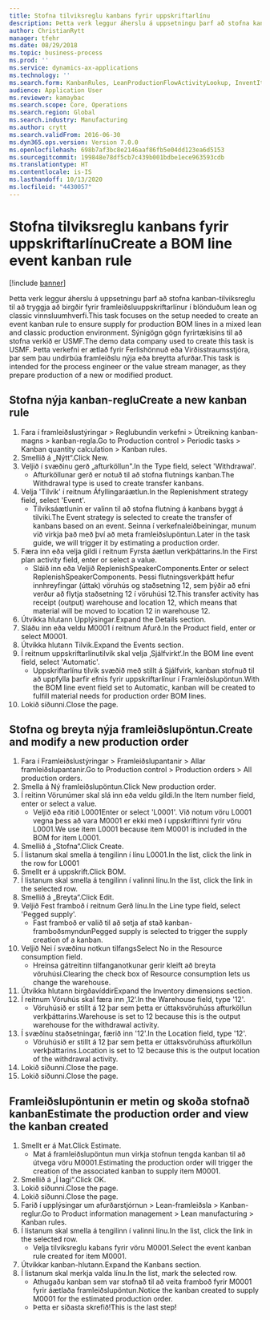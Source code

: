 ```yaml
---
title: Stofna tilviksreglu kanbans fyrir uppskriftarlínu
description: Þetta verk leggur áherslu á uppsetningu þarf að stofna kanban-tilviksreglu til að tryggja að birgðir fyrir framleiðsluuppskriftarlínur í blönduðum lean og classic vinnsluumhverfi.
author: ChristianRytt
manager: tfehr
ms.date: 08/29/2018
ms.topic: business-process
ms.prod: ''
ms.service: dynamics-ax-applications
ms.technology: ''
ms.search.form: KanbanRules, LeanProductionFlowActivityLookup, InventItemIdLookupSimple, ProdTableListPage, ProdTableCreate, InventItemIdLookupPurchase, ProdTable, ProdBOM, ProdParmCostEstimation
audience: Application User
ms.reviewer: kamaybac
ms.search.scope: Core, Operations
ms.search.region: Global
ms.search.industry: Manufacturing
ms.author: crytt
ms.search.validFrom: 2016-06-30
ms.dyn365.ops.version: Version 7.0.0
ms.openlocfilehash: 698b7af3bc8e2146aaf86fb5e04dd123ea6d5153
ms.sourcegitcommit: 199848e78df5cb7c439b001bdbe1ece963593cdb
ms.translationtype: HT
ms.contentlocale: is-IS
ms.lasthandoff: 10/13/2020
ms.locfileid: "4430057"
---
```

# <a name="create-a-bom-line-event-kanban-rule"></a><span data-ttu-id="ef7cd-103">Stofna tilviksreglu kanbans fyrir uppskriftarlínu</span><span class="sxs-lookup"><span data-stu-id="ef7cd-103">Create a BOM line event kanban rule</span></span>

[!include [banner](../../includes/banner.md)]

<span data-ttu-id="ef7cd-104">Þetta verk leggur áherslu á uppsetningu þarf að stofna kanban-tilviksreglu til að tryggja að birgðir fyrir framleiðsluuppskriftarlínur í blönduðum lean og classic vinnsluumhverfi.</span><span class="sxs-lookup"><span data-stu-id="ef7cd-104">This task focuses on the setup needed to create an event kanban rule to ensure supply for production BOM lines in a mixed lean and classic production environment.</span></span> <span data-ttu-id="ef7cd-105">Sýnigögn gögn fyrirtækisins til að stofna verkið er USMF.</span><span class="sxs-lookup"><span data-stu-id="ef7cd-105">The demo data company used to create this task is USMF.</span></span> <span data-ttu-id="ef7cd-106">Þetta verkefni er ætlað fyrir Ferlishönnuð eða Virðisstraumsstjóra, þar sem þau undirbúa framleiðslu nýja eða breytta afurðar.</span><span class="sxs-lookup"><span data-stu-id="ef7cd-106">This task is intended for the process engineer or the value stream manager, as they prepare production of a new or modified product.</span></span>


## <a name="create-a-new-kanban-rule"></a><span data-ttu-id="ef7cd-107">Stofna nýja kanban-reglu</span><span class="sxs-lookup"><span data-stu-id="ef7cd-107">Create a new kanban rule</span></span>
1. <span data-ttu-id="ef7cd-108">Fara í framleiðslustýringar > Reglubundin verkefni > Útreikning kanban-magns > kanban-regla.</span><span class="sxs-lookup"><span data-stu-id="ef7cd-108">Go to Production control > Periodic tasks > Kanban quantity calculation > Kanban rules.</span></span>
2. <span data-ttu-id="ef7cd-109">Smellið á „Nýtt“.</span><span class="sxs-lookup"><span data-stu-id="ef7cd-109">Click New.</span></span>
3. <span data-ttu-id="ef7cd-110">Veljið í svæðinu gerð „afturköllun".</span><span class="sxs-lookup"><span data-stu-id="ef7cd-110">In the Type field, select 'Withdrawal'.</span></span>
    * <span data-ttu-id="ef7cd-111">Afturköllunar gerð er notuð til að stofna flutnings kanban.</span><span class="sxs-lookup"><span data-stu-id="ef7cd-111">The Withdrawal type is used to create transfer kanbans.</span></span>  
4. <span data-ttu-id="ef7cd-112">Velja 'Tilvik' í reitnum Áfyllingaráætlun.</span><span class="sxs-lookup"><span data-stu-id="ef7cd-112">In the Replenishment strategy field, select 'Event'.</span></span>
    * <span data-ttu-id="ef7cd-113">Tilviksáætlunin er valinn til að stofna flutning á kanbans byggt á tilviki.</span><span class="sxs-lookup"><span data-stu-id="ef7cd-113">The Event strategy is selected to create the transfer of kanbans based on an event.</span></span> <span data-ttu-id="ef7cd-114">Seinna í verkefnaleiðbeiningar, munum við virkja það með því að meta framleiðslupöntun.</span><span class="sxs-lookup"><span data-stu-id="ef7cd-114">Later in the task guide, we will trigger it by estimating a production order.</span></span>  
5. <span data-ttu-id="ef7cd-115">Færa inn eða velja gildi í reitnum Fyrsta áætlun verkþáttarins.</span><span class="sxs-lookup"><span data-stu-id="ef7cd-115">In the First plan activity field, enter or select a value.</span></span>
    * <span data-ttu-id="ef7cd-116">Sláið inn eða Veljið ReplenishSpeakerComponents.</span><span class="sxs-lookup"><span data-stu-id="ef7cd-116">Enter or select ReplenishSpeakerComponents.</span></span> <span data-ttu-id="ef7cd-117">Þessi flutningsverkþátt hefur innhreyfingar (úttak) vöruhús og staðsetning 12, sem þýðir að efni verður að flytja staðsetning 12 í vöruhúsi 12.</span><span class="sxs-lookup"><span data-stu-id="ef7cd-117">This transfer activity has receipt (output) warehouse and location 12, which means that material will be moved to location 12 in warehouse 12.</span></span>  
6. <span data-ttu-id="ef7cd-118">Útvíkka hlutann Upplýsingar.</span><span class="sxs-lookup"><span data-stu-id="ef7cd-118">Expand the Details section.</span></span>
7. <span data-ttu-id="ef7cd-119">Sláðu inn eða veldu M0001 í reitnum Afurð.</span><span class="sxs-lookup"><span data-stu-id="ef7cd-119">In the Product field, enter or select M0001.</span></span>
8. <span data-ttu-id="ef7cd-120">Útvíkka hlutann Tilvik.</span><span class="sxs-lookup"><span data-stu-id="ef7cd-120">Expand the Events section.</span></span>
9. <span data-ttu-id="ef7cd-121">Í reitnum uppskriftarlínutilvik skal velja ‚Sjálfvirkt‘.</span><span class="sxs-lookup"><span data-stu-id="ef7cd-121">In the BOM line event field, select 'Automatic'.</span></span>
    * <span data-ttu-id="ef7cd-122">Uppskriftarlínu tilvik svæðið með stillt á Sjálfvirk, kanban stofnuð til að uppfylla þarfir efnis fyrir uppskriftarlínur í Framleiðslupöntun.</span><span class="sxs-lookup"><span data-stu-id="ef7cd-122">With the BOM line event field set to Automatic, kanban will be created to fulfill material needs for production order BOM lines.</span></span>  
10. <span data-ttu-id="ef7cd-123">Lokið síðunni.</span><span class="sxs-lookup"><span data-stu-id="ef7cd-123">Close the page.</span></span>

## <a name="create-and-modify-a-new-production-order"></a><span data-ttu-id="ef7cd-124">Stofna og breyta nýja framleiðslupöntun.</span><span class="sxs-lookup"><span data-stu-id="ef7cd-124">Create and modify a new production order</span></span>
1. <span data-ttu-id="ef7cd-125">Fara í Framleiðslustýringar > Framleiðslupantanir > Allar framleiðslupantanir.</span><span class="sxs-lookup"><span data-stu-id="ef7cd-125">Go to Production control > Production orders > All production orders.</span></span>
2. <span data-ttu-id="ef7cd-126">Smella á Ný framleiðslupöntun.</span><span class="sxs-lookup"><span data-stu-id="ef7cd-126">Click New production order.</span></span>
3. <span data-ttu-id="ef7cd-127">Í reitinn Vörunúmer skal slá inn eða veldu gildi.</span><span class="sxs-lookup"><span data-stu-id="ef7cd-127">In the Item number field, enter or select a value.</span></span>
    * <span data-ttu-id="ef7cd-128">Veljið eða ritið L0001</span><span class="sxs-lookup"><span data-stu-id="ef7cd-128">Enter or select 'L0001'.</span></span> <span data-ttu-id="ef7cd-129">Við notum vöru L0001 vegna þess að vara M0001 er ekki með í uppskriftinni fyrir vöru L0001.</span><span class="sxs-lookup"><span data-stu-id="ef7cd-129">We use item L0001 because item M0001 is included in the BOM for item L0001.</span></span>  
4. <span data-ttu-id="ef7cd-130">Smellið á „Stofna“.</span><span class="sxs-lookup"><span data-stu-id="ef7cd-130">Click Create.</span></span>
5. <span data-ttu-id="ef7cd-131">Í listanum skal smella á tengilinn í línu L0001.</span><span class="sxs-lookup"><span data-stu-id="ef7cd-131">In the list, click the link in the row for L0001</span></span>
6. <span data-ttu-id="ef7cd-132">Smellt er á uppskrift.</span><span class="sxs-lookup"><span data-stu-id="ef7cd-132">Click BOM.</span></span>
7. <span data-ttu-id="ef7cd-133">Í listanum skal smella á tengilinn í valinni línu.</span><span class="sxs-lookup"><span data-stu-id="ef7cd-133">In the list, click the link in the selected row.</span></span>
8. <span data-ttu-id="ef7cd-134">Smellið á „Breyta“.</span><span class="sxs-lookup"><span data-stu-id="ef7cd-134">Click Edit.</span></span>
9. <span data-ttu-id="ef7cd-135">Veljið Fest framboð í reitnum Gerð línu.</span><span class="sxs-lookup"><span data-stu-id="ef7cd-135">In the Line type field, select 'Pegged supply'.</span></span>
    * <span data-ttu-id="ef7cd-136">Fast framboð er valið til að setja af stað kanban-framboðsmyndun</span><span class="sxs-lookup"><span data-stu-id="ef7cd-136">Pegged supply is selected to trigger the supply creation of a kanban.</span></span>  
10. <span data-ttu-id="ef7cd-137">Veljið Nei í svæðinu notkun tilfangs</span><span class="sxs-lookup"><span data-stu-id="ef7cd-137">Select No in the Resource consumption field.</span></span>
    * <span data-ttu-id="ef7cd-138">Hreinsa gátreitinn tilfanganotkunar gerir kleift að breyta vöruhúsi.</span><span class="sxs-lookup"><span data-stu-id="ef7cd-138">Clearing the check box of Resource consumption lets us change the warehouse.</span></span>  
11. <span data-ttu-id="ef7cd-139">Útvíkka hlutann birgðavíddir</span><span class="sxs-lookup"><span data-stu-id="ef7cd-139">Expand the Inventory dimensions section.</span></span>
12. <span data-ttu-id="ef7cd-140">Í reitnum Vöruhús skal færa inn ‚12‘.</span><span class="sxs-lookup"><span data-stu-id="ef7cd-140">In the Warehouse field, type '12'.</span></span>
    * <span data-ttu-id="ef7cd-141">Vöruhúsið er stillt á 12 þar sem þetta er úttaksvöruhúss afturköllun verkþáttarins.</span><span class="sxs-lookup"><span data-stu-id="ef7cd-141">Warehouse is set to 12 because this is the output warehouse for the withdrawal activity.</span></span>  
13. <span data-ttu-id="ef7cd-142">Í svæðinu staðsetningar, færið inn '12'.</span><span class="sxs-lookup"><span data-stu-id="ef7cd-142">In the Location field, type '12'.</span></span>
    * <span data-ttu-id="ef7cd-143">Vöruhúsið er stillt á 12 þar sem þetta er úttaksvöruhúss afturköllun verkþáttarins.</span><span class="sxs-lookup"><span data-stu-id="ef7cd-143">Location is set to 12 because this is the output location of the withdrawal activity.</span></span>  
14. <span data-ttu-id="ef7cd-144">Lokið síðunni.</span><span class="sxs-lookup"><span data-stu-id="ef7cd-144">Close the page.</span></span>
15. <span data-ttu-id="ef7cd-145">Lokið síðunni.</span><span class="sxs-lookup"><span data-stu-id="ef7cd-145">Close the page.</span></span>

## <a name="estimate-the-production-order-and-view-the-kanban-created"></a><span data-ttu-id="ef7cd-146">Framleiðslupöntunin er metin og skoða stofnað kanban</span><span class="sxs-lookup"><span data-stu-id="ef7cd-146">Estimate the production order and view the kanban created</span></span>
1. <span data-ttu-id="ef7cd-147">Smellt er á Mat.</span><span class="sxs-lookup"><span data-stu-id="ef7cd-147">Click Estimate.</span></span>
    * <span data-ttu-id="ef7cd-148">Mat á framleiðslupöntun mun virkja stofnun tengda kanban til að útvega vöru M0001.</span><span class="sxs-lookup"><span data-stu-id="ef7cd-148">Estimating the production order will trigger the creation of the associated kanban to supply item M0001.</span></span>  
2. <span data-ttu-id="ef7cd-149">Smellið á „Í lagi“.</span><span class="sxs-lookup"><span data-stu-id="ef7cd-149">Click OK.</span></span>
3. <span data-ttu-id="ef7cd-150">Lokið síðunni.</span><span class="sxs-lookup"><span data-stu-id="ef7cd-150">Close the page.</span></span>
4. <span data-ttu-id="ef7cd-151">Lokið síðunni.</span><span class="sxs-lookup"><span data-stu-id="ef7cd-151">Close the page.</span></span>
5. <span data-ttu-id="ef7cd-152">Farið í upplýsingar um afurðarstjórnun > Lean-framleiðsla > Kanban-reglur.</span><span class="sxs-lookup"><span data-stu-id="ef7cd-152">Go to Product information management > Lean manufacturing > Kanban rules.</span></span>
6. <span data-ttu-id="ef7cd-153">Í listanum skal smella á tengilinn í valinni línu.</span><span class="sxs-lookup"><span data-stu-id="ef7cd-153">In the list, click the link in the selected row.</span></span>
    * <span data-ttu-id="ef7cd-154">Velja tilviksreglu kabans fyrir vöru M0001.</span><span class="sxs-lookup"><span data-stu-id="ef7cd-154">Select the event kanban rule created for item M0001.</span></span>  
7. <span data-ttu-id="ef7cd-155">Útvíkkar kanban-hlutann.</span><span class="sxs-lookup"><span data-stu-id="ef7cd-155">Expand the Kanbans section.</span></span>
8. <span data-ttu-id="ef7cd-156">Í listanum skal merkja valda línu.</span><span class="sxs-lookup"><span data-stu-id="ef7cd-156">In the list, mark the selected row.</span></span>
    * <span data-ttu-id="ef7cd-157">Athugaðu kanban sem var stofnað til að veita framboð fyrir M0001 fyrir áætlaða framleiðslupöntun.</span><span class="sxs-lookup"><span data-stu-id="ef7cd-157">Notice the kanban created to supply M0001 for the estimated production order.</span></span>  
    * <span data-ttu-id="ef7cd-158">Þetta er síðasta skrefið!</span><span class="sxs-lookup"><span data-stu-id="ef7cd-158">This is the last step!</span></span>  

